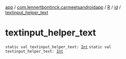 [app](../../../index.md) / [com.lennertbontinck.carmeetsandroidapp](../../index.md) / [R](../index.md) / [id](index.md) / [textinput_helper_text](./textinput_helper_text.md)

# textinput_helper_text

`static val textinput_helper_text: `[`Int`](https://kotlinlang.org/api/latest/jvm/stdlib/kotlin/-int/index.html)
`static val textinput_helper_text: `[`Int`](https://kotlinlang.org/api/latest/jvm/stdlib/kotlin/-int/index.html)